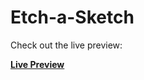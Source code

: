 # Etch-a-Sketch

Check out the live preview:

[**Live Preview**](https://Vishrutkev.github.io/The_Odin_Project/etch-a-sketch)
